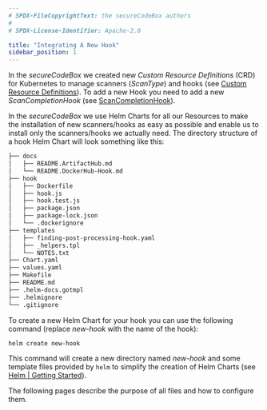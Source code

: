 ```yaml
---
# SPDX-FileCopyrightText: the secureCodeBox authors
#
# SPDX-License-Identifier: Apache-2.0

title: "Integrating A New Hook"
sidebar_position: 1
---
```


In the _secureCodeBox_ we created new _Custom Resource Definitions_ (CRD) for Kubernetes to manage scanners (_ScanType_) and hooks (see [Custom Resource Definitions](/docs/api/crds)).
To add a new Hook you need to add a new _ScanCompletionHook_ (see [ScanCompletionHook](/docs/api/crds/scan-completion-hook)).

In the _secureCodeBox_ we use Helm Charts for all our Resources to make the installation of new scanners/hooks as easy as possible and enable us to install only the scanners/hooks we actually need.
The directory structure of a hook Helm Chart will look something like this:

```bash
├── docs
│   ├── README.ArtifactHub.md
│   └── README.DockerHub-Hook.md
├── hook
│   ├── Dockerfile
│   ├── hook.js
│   ├── hook.test.js
│   ├── package.json
│   ├── package-lock.json
│   └── .dockerignore
├── templates
│   ├── finding-post-processing-hook.yaml
│   ├── _helpers.tpl
│   └── NOTES.txt
├── Chart.yaml
├── values.yaml
├── Makefile
├── README.md
├── .helm-docs.gotmpl
├── .helmignore
└── .gitignore
```

To create a new Helm Chart for your hook you can use the following command (replace _new-hook_ with the name of the hook):

```bash
helm create new-hook
```

This command will create a new directory named _new-hook_ and some template files provided by `helm` to simplify the creation of Helm Charts (see [Helm | Getting Started](https://helm.sh/docs/chart_template_guide/getting_started/)).

The following pages describe the purpose of all files and how to configure them.
